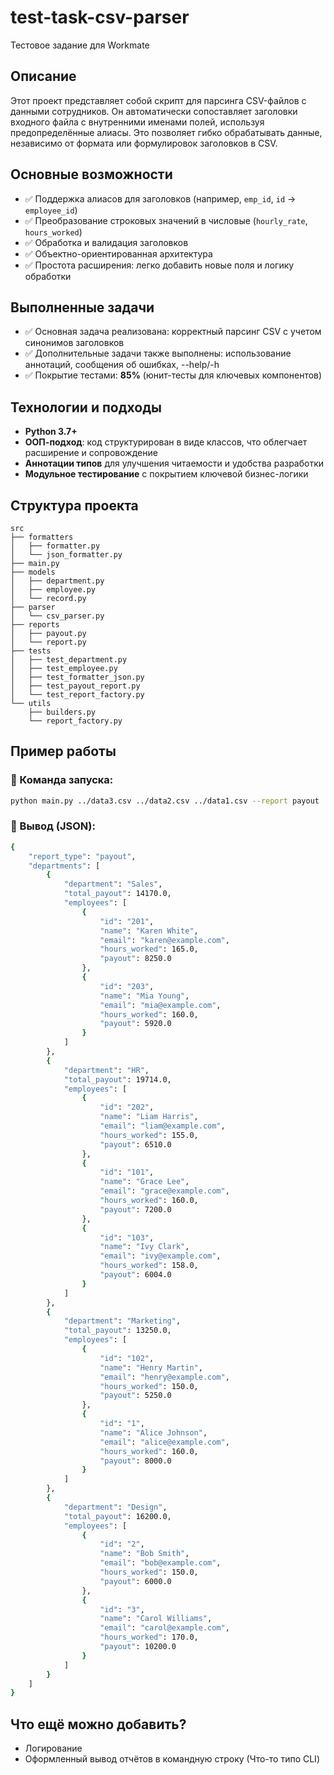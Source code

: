 # test-task-csv-parser
Тестовое задание для Workmate


## Описание

Этот проект представляет собой скрипт для парсинга CSV-файлов с данными сотрудников. Он автоматически сопоставляет заголовки входного файла с внутренними именами полей, используя предопределённые алиасы. Это позволяет гибко обрабатывать данные, независимо от формата или формулировок заголовков в CSV.

## Основные возможности

- ✅ Поддержка алиасов для заголовков (например, `emp_id`, `id` → `employee_id`)
- ✅ Преобразование строковых значений в числовые (`hourly_rate`, `hours_worked`)
- ✅ Обработка и валидация заголовков
- ✅ Объектно-ориентированная архитектура
- ✅ Простота расширения: легко добавить новые поля и логику обработки

## Выполненные задачи

- ✅ Основная задача реализована: корректный парсинг CSV с учетом синонимов заголовков
- ✅ Дополнительные задачи также выполнены: использование аннотаций, сообщения об ошибках, --help/-h
- ✅ Покрытие тестами: **85%** (юнит-тесты для ключевых компонентов)

## Технологии и подходы

- **Python 3.7+**
- **ООП-подход**: код структурирован в виде классов, что облегчает расширение и сопровождение
- **Аннотации типов** для улучшения читаемости и удобства разработки
- **Модульное тестирование** с покрытием ключевой бизнес-логики

## Структура проекта
```
src
├── formatters
│   ├── formatter.py
│   └── json_formatter.py
├── main.py
├── models
│   ├── department.py
│   ├── employee.py
│   └── record.py
├── parser
│   └── csv_parser.py
├── reports
│   ├── payout.py
│   └── report.py
├── tests
│   ├── test_department.py
│   ├── test_employee.py
│   ├── test_formatter_json.py
│   ├── test_payout_report.py
│   └── test_report_factory.py
└── utils
    ├── builders.py
    └── report_factory.py
```

## Пример работы


### 🔧 Команда запуска:
```bash
python main.py ../data3.csv ../data2.csv ../data1.csv --report payout
```
### 📄 Вывод (JSON):
```bash
{
    "report_type": "payout",
    "departments": [
        {
            "department": "Sales",
            "total_payout": 14170.0,
            "employees": [
                {
                    "id": "201",
                    "name": "Karen White",
                    "email": "karen@example.com",
                    "hours_worked": 165.0,
                    "payout": 8250.0
                },
                {
                    "id": "203",
                    "name": "Mia Young",
                    "email": "mia@example.com",
                    "hours_worked": 160.0,
                    "payout": 5920.0
                }
            ]
        },
        {
            "department": "HR",
            "total_payout": 19714.0,
            "employees": [
                {
                    "id": "202",
                    "name": "Liam Harris",
                    "email": "liam@example.com",
                    "hours_worked": 155.0,
                    "payout": 6510.0
                },
                {
                    "id": "101",
                    "name": "Grace Lee",
                    "email": "grace@example.com",
                    "hours_worked": 160.0,
                    "payout": 7200.0
                },
                {
                    "id": "103",
                    "name": "Ivy Clark",
                    "email": "ivy@example.com",
                    "hours_worked": 158.0,
                    "payout": 6004.0
                }
            ]
        },
        {
            "department": "Marketing",
            "total_payout": 13250.0,
            "employees": [
                {
                    "id": "102",
                    "name": "Henry Martin",
                    "email": "henry@example.com",
                    "hours_worked": 150.0,
                    "payout": 5250.0
                },
                {
                    "id": "1",
                    "name": "Alice Johnson",
                    "email": "alice@example.com",
                    "hours_worked": 160.0,
                    "payout": 8000.0
                }
            ]
        },
        {
            "department": "Design",
            "total_payout": 16200.0,
            "employees": [
                {
                    "id": "2",
                    "name": "Bob Smith",
                    "email": "bob@example.com",
                    "hours_worked": 150.0,
                    "payout": 6000.0
                },
                {
                    "id": "3",
                    "name": "Carol Williams",
                    "email": "carol@example.com",
                    "hours_worked": 170.0,
                    "payout": 10200.0
                }
            ]
        }
    ]
}
```

## Что ещё можно добавить?

- Логирование
- Оформленный вывод отчётов в командную строку (Что-то типо CLI)


